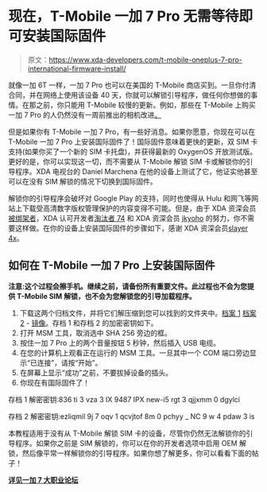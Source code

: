 # 现在，T-Mobile 一加 7 Pro 无需等待即可安装国际固件

> 原文：<https://www.xda-developers.com/t-mobile-oneplus-7-pro-international-firmware-install/>

就像一加 6T 一样，一加 7 Pro 也可以在美国的 T-Mobile 商店买到。一旦你付清合同，并在网络上使用该设备 40 天，你就可以解锁引导程序，做任何你想做的事情。在那之前，你只能用 T-Mobile 较慢的更新。例如，那些在 T-Mobile 上购买一加 7 Pro 的人仍然没有一周前推出的相机改进[。](https://www.xda-developers.com/oxygenos-9-5-4-oneplus-7-pro-ambient-display-camera-fixes/)

但是如果你有 T-Mobile 一加 7 Pro，有一些好消息。如果你愿意，你现在可以在 T-Mobile 一加 7 Pro 上安装国际固件了！国际固件意味着更快的更新，双 SIM 卡支持(如果你买了一个新的 SIM 卡托盘)，并获得最新的 OxygenOS 开放测试版。更好的是，你可以实现这一切，而不需要从 T-Mobile 解锁 SIM 卡或解锁你的引导程序。XDA 电视台的 Daniel Marchena 在他的设备上测试了它，他证实他甚至可以在没有 SIM 解锁的情况下切换到国际固件。

解锁你的引导程序会破坏对 Google Play 的支持，同时也使得从 Hulu 和网飞等网站上下载受高清数字版权管理保护的内容变得不可能。但是，由于 XDA 资深会员[被绑架者](https://forum.xda-developers.com/member.php?u=4186501)，XDA 认可开发者[淘汰者 74](https://forum.xda-developers.com/member.php?u=5687366) 和 XDA 资深会员 [jkyoho](https://forum.xda-developers.com/member.php?u=4201935) 的努力，你不需要这样做。在你的设备上安装国际固件的步骤如下，感谢 XDA 资深会员[slayer 4x](https://forum.xda-developers.com/member.php?u=952755)。

## 如何在 T-Mobile 一加 7 Pro 上安装国际固件

**注意:这个过程会擦手机。继续之前，请备份所有重要文件。此过程也不会为您提供 T-Mobile SIM 解锁，也不会为您解锁您的引导加载程序。**

1.  下载这两个归档文件，并将它们解压缩到您可以找到的文件夹中。[档案 1](https://mega.nz/#!289BVITR) [档案 2](https://mega.nz/#!St1DiShb) - [镜像](https://www.androidfilehost.com/?w=files&flid=294946)。存档 1 和存档 2 的加密密钥如下。
2.  打开 MSM 工具，取消选中 SHA 256 旁边的框。
3.  按住一加 7 Pro 上的两个音量按钮 5 秒钟，然后插入 USB 电缆。
4.  在您的计算机上观看正在运行的 MSM 工具。一旦其中一个 COM 端口旁边显示“已连接”，请按“开始”。
5.  在屏幕上显示“成功”之前，不要拔掉设备的插头。
6.  你现在有国际固件了！

存档 1 解密密钥:836 ti 3 vza 3 IX 9487 IPX new-i5 rgt 3 qjjxmm 0 dgylci

存档 2 解密密钥:ezliqmil 9j 7 oqv 1 qcvjtof 8m 0 pchyy _ NC 9 w 4 pdaw 3 is

本教程适用于没有从 T-Mobile 解锁 SIM 卡的设备，尽管你仍然无法解锁你的引导程序。如果你之前是 SIM 解锁的，你可以在你的开发者选项中启用 OEM 解锁，然后像平常一样解锁你的引导程序。如果你想了解更多，你可以看看下面的帖子！

**[详见一加 7 大职业论坛](https://forum.xda-developers.com/oneplus-7-pro/how-to/how-to-convert-tmobile-op7-to-t3935947/)**